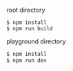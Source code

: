 root directory

```
$ npm install
$ npm run build
```

playground directory

```cmd
$ npm install
$ npm run dev
```
